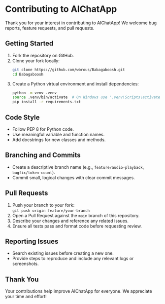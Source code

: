<!-- CONTRIBUTING.md: Guidelines for contributing to the AIChatApp project -->
# Contributing to AIChatApp

Thank you for your interest in contributing to AIChatApp! We welcome bug reports, feature requests, and pull requests.

## Getting Started
1. Fork the repository on GitHub.
2. Clone your fork locally:
   ```bash
   git clone https://github.com/wbrous/Babagaboosh.git
   cd Babagaboosh
   ```
3. Create a Python virtual environment and install dependencies:
   ```bash
   python -m venv .venv
   source .venv/bin/activate  # On Windows use '.venv\Scripts\activate'
   pip install -r requirements.txt
   ```

## Code Style
- Follow PEP 8 for Python code.
- Use meaningful variable and function names.
- Add docstrings for new classes and methods.

## Branching and Commits
- Create a descriptive branch name (e.g., `feature/audio-playback`, `bugfix/token-count`).
- Commit small, logical changes with clear commit messages.

## Pull Requests
1. Push your branch to your fork:<br/>
   `git push origin feature/your-branch`
2. Open a Pull Request against the `main` branch of this repository.
3. Describe your changes and reference any related issues.
4. Ensure all tests pass and format code before requesting review.

## Reporting Issues
- Search existing issues before creating a new one.
- Provide steps to reproduce and include any relevant logs or screenshots.

## Thank You
Your contributions help improve AIChatApp for everyone. We appreciate your time and effort!
